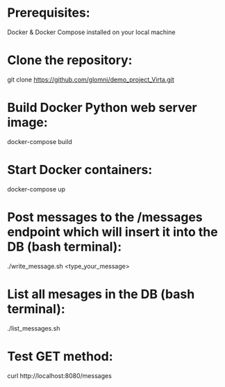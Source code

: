 # Prerequisites:
Docker & Docker Compose installed on your local machine

# Clone the repository:
git clone https://github.com/glomni/demo_project_Virta.git

# Build Docker Python web server image:
docker-compose build

# Start Docker containers:
docker-compose up   

# Post messages to the /messages endpoint which will insert it into the DB (bash terminal):
./write_message.sh <type_your_message>

# List all mesages in the DB (bash terminal):
./list_messages.sh

# Test GET method:
curl http://localhost:8080/messages
